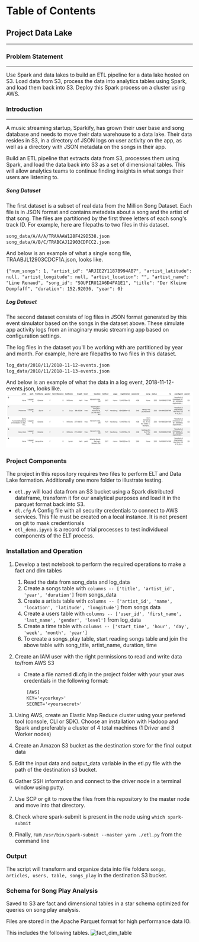 Table of Contents
=================

## Project Data Lake
---
### Problem Statement
---
Use Spark and data lakes to build an ETL pipeline for a data lake hosted on S3. Load data from S3, process the data into analytics tables using Spark, and load them back into S3. Deploy this Spark process on a cluster using AWS.


### Introduction
-----
A music streaming startup, Sparkify, has grown their user base and song database and needs to move their data warehouse to a data lake. Their data resides in S3, in a directory of JSON logs on user activity on the app, as well as a directory with JSON metadata on the songs in their app.

Build an ETL pipeline that extracts data from S3, processes them using Spark, and load the data back into S3 as a set of dimensional tables. This will allow analytics teams to continue finding insights in what songs their users are listening to.

##### Song Dataset
The first dataset is a subset of real data from the Million Song Dataset. Each file is in JSON format and contains metadata about a song and the artist of that song. The files are partitioned by the first three letters of each song's track ID. For example, here are filepaths to two files in this dataset.
```
song_data/A/A/A/TRAAAAW128F429D538.json
song_data/A/B/C/TRABCAJ12903CDFCC2.json
```
And below is an example of what a single song file, TRAABJL12903CDCF1A.json, looks like.
```
{"num_songs": 1, "artist_id": "ARJIE2Y1187B994AB7", "artist_latitude": null, "artist_longitude": null, "artist_location": "", "artist_name": "Line Renaud", "song_id": "SOUPIRU12A6D4FA1E1", "title": "Der Kleine Dompfaff", "duration": 152.92036, "year": 0}
```

##### Log Dataset
The second dataset consists of log files in JSON format generated by this event simulator based on the songs in the dataset above. These simulate app activity logs from an imaginary music streaming app based on configuration settings.

The log files in the dataset you'll be working with are partitioned by year and month. For example, here are filepaths to two files in this dataset.
```
log_data/2018/11/2018-11-12-events.json
log_data/2018/11/2018-11-13-events.json
```
And below is an example of what the data in a log event, 2018-11-12-events.json, looks like.
![image](log-data.png)


### Project Components
The project in this repository requires two files to perform ELT and Data Lake formation. Additionally one more folder to illustrate testing.
* ```etl.py``` will load data from an S3 bucket using a Spark distributed dataframe, transform it for our analytical purposes and load it in the parquet format back into S3.
* ```dl.cfg``` A Config file with all security credentials to connect to AWS services. This file must be created on a local instance. It is not present on git to mask credentionals
* ```etl_demo.ipynb``` is a record of trial processes to test individueal components of the ELT process.

### Installation and Operation
1. Develop a test notebook to perform the required operations to make a fact and dim tables
    1. Read the data from song_data and log_data
    2. Create a songs table with ```columns -- ['title', 'artist_id', 'year', 'duration']``` from songs_data
    3. Create a artists table with ```columns -- ['artist_id', 'name', 'location', 'latitude', 'longitude']``` from songs data
    4. Create a users table with ```columns -- ['user_id', 'first_name', 'last_name', 'gender', 'level']``` from log_data
    5. Create a time table with ```columns -- ['start_time', 'hour', 'day', 'week', 'month', 'year']```
    6. To create a songs_play table, start reading songs table and join the above table with song_title, artist_name, duration, time
2. Create an IAM user with the right permissions to read and write data to/from AWS S3
    * Create a file named dl.cfg in the project folder with your your aws credentials in the following format:
       
       ```
        [AWS]
        KEY='<yourkey>'
        SECRET='<yoursecret>'
        ```
  
3. Using AWS, create an Elastic Map Reduce cluster using your prefered tool (console, CLI or SDK). Choose an installation with Hadoop and Spark and preferably a cluster of 4 total machines (1 Driver and 3 Worker nodes)
4. Create an Amazon S3 bucket as the destination store for the final output data 
5. Edit the input data and output_data variable in the etl.py file with the path of the destination s3 bucket.
6. Gather SSH information and connect to the driver node in a terminal window using putty.
7. Use SCP or git to move the files from this repository to the master node and move into that directory.
8. Check where spark-submit is present in the node using ```which spark-submit```
9. Finally, run ```/usr/bin/spark-submit --master yarn ./etl.py``` from the command line
    

### Output
The script will transform and organize data into file folders ```songs, articles, users, table, songs_play``` in the destination S3 bucket.


### Schema for Song Play Analysis
Saved to S3 are fact and dimensional tables in a star schema optimized for queries on song play analysis.

Files are stored in the Apache Parquet format for high performance data IO.

This includes the following tables.
![fact_dim_table](Slide1.JPG)